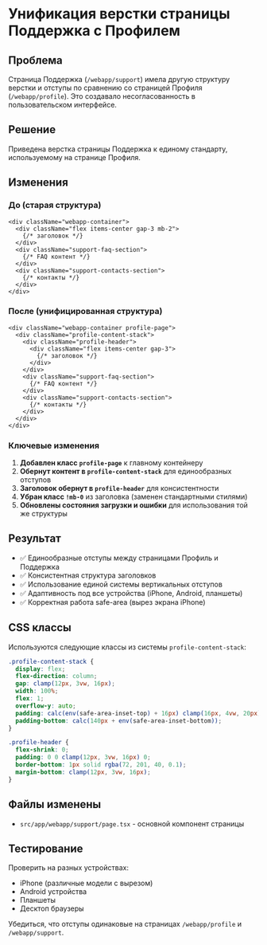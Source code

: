 # Унификация верстки страницы Поддержка с Профилем

## Проблема
Страница Поддержка (`/webapp/support`) имела другую структуру верстки и отступы по сравнению со страницей Профиля (`/webapp/profile`). Это создавало несогласованность в пользовательском интерфейсе.

## Решение
Приведена верстка страницы Поддержка к единому стандарту, используемому на странице Профиля.

## Изменения

### До (старая структура)
```tsx
<div className="webapp-container">
  <div className="flex items-center gap-3 mb-2">
    {/* заголовок */}
  </div>
  <div className="support-faq-section">
    {/* FAQ контент */}
  </div>
  <div className="support-contacts-section">
    {/* контакты */}
  </div>
</div>
```

### После (унифицированная структура)
```tsx
<div className="webapp-container profile-page">
  <div className="profile-content-stack">
    <div className="profile-header">
      <div className="flex items-center gap-3">
        {/* заголовок */}
      </div>
    </div>
    <div className="support-faq-section">
      {/* FAQ контент */}
    </div>
    <div className="support-contacts-section">
      {/* контакты */}
    </div>
  </div>
</div>
```

### Ключевые изменения
1. **Добавлен класс `profile-page`** к главному контейнеру
2. **Обернут контент в `profile-content-stack`** для единообразных отступов
3. **Заголовок обернут в `profile-header`** для консистентности
4. **Убран класс `!mb-0`** из заголовка (заменен стандартными стилями)
5. **Обновлены состояния загрузки и ошибки** для использования той же структуры

## Результат
- ✅ Единообразные отступы между страницами Профиль и Поддержка
- ✅ Консистентная структура заголовков
- ✅ Использование единой системы вертикальных отступов
- ✅ Адаптивность под все устройства (iPhone, Android, планшеты)
- ✅ Корректная работа safe-area (вырез экрана iPhone)

## CSS классы
Используются следующие классы из системы `profile-content-stack`:

```scss
.profile-content-stack {
  display: flex;
  flex-direction: column;
  gap: clamp(12px, 3vw, 16px);
  width: 100%;
  flex: 1;
  overflow-y: auto;
  padding: calc(env(safe-area-inset-top) + 16px) clamp(16px, 4vw, 20px) 0 clamp(16px, 4vw, 20px);
  padding-bottom: calc(140px + env(safe-area-inset-bottom));
}

.profile-header {
  flex-shrink: 0;
  padding: 0 0 clamp(12px, 3vw, 16px) 0;
  border-bottom: 1px solid rgba(72, 201, 40, 0.1);
  margin-bottom: clamp(12px, 3vw, 16px);
}
```

## Файлы изменены
- `src/app/webapp/support/page.tsx` - основной компонент страницы

## Тестирование
Проверить на разных устройствах:
- iPhone (различные модели с вырезом)
- Android устройства
- Планшеты
- Десктоп браузеры

Убедиться, что отступы одинаковые на страницах `/webapp/profile` и `/webapp/support`. 